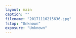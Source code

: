 ```yaml
---
layout: main
caption: ""
filename: "20171116215636.jpg"
fstop: "Unknown"
exposure: "Unknown"
---
```

